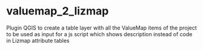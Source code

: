 # valuemap_2_lizmap
Plugin QGIS to create a table layer with all the ValueMap items of the project to be used as input for a js script which shows description instead of code in Lizmap attribute tables
